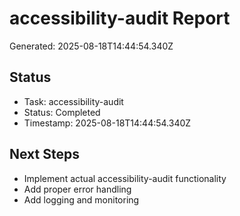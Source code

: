 # accessibility-audit Report

Generated: 2025-08-18T14:44:54.340Z

## Status
- Task: accessibility-audit
- Status: Completed
- Timestamp: 2025-08-18T14:44:54.340Z

## Next Steps
- Implement actual accessibility-audit functionality
- Add proper error handling
- Add logging and monitoring
